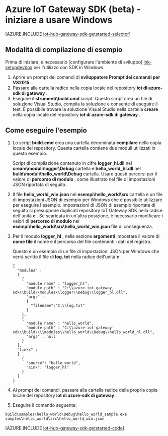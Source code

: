 <properties
    pageTitle="Guida introduttiva a IoT Hub Gateway SDK | Microsoft Azure"
    description="Procedura dettagliata IoT Gateway SDK Azure utilizzo di Windows per illustrare i concetti fondamentali per comprendere quando si utilizza Azure IoT Gateway SDK."
    services="iot-hub"
    documentationCenter=""
    authors="chipalost"
    manager="timlt"
    editor=""/>

<tags
     ms.service="iot-hub"
     ms.devlang="cpp"
     ms.topic="article"
     ms.tgt_pltfrm="na"
     ms.workload="na"
     ms.date="08/25/2016"
     ms.author="andbuc"/>


# <a name="azure-iot-gateway-sdk-beta---get-started-using-windows"></a>Azure IoT Gateway SDK (beta) - iniziare a usare Windows

[AZURE.INCLUDE [iot-hub-gateway-sdk-getstarted-selector](../../includes/iot-hub-gateway-sdk-getstarted-selector.md)]

## <a name="how-to-build-the-sample"></a>Modalità di compilazione di esempio

Prima di iniziare, è necessario [configurare l'ambiente di sviluppo] [ lnk-setupdevbox] per l'utilizzo con SDK in Windows.

1. Aprire un prompt dei comandi di **sviluppatore Prompt dei comandi per VS2015** .
2. Passare alla cartella radice nella copia locale del repository **iot di azure-sdk di gateway** .
3. Eseguire il **strumenti\\build.cmd** script. Questo script crea un file di soluzione Visual Studio, compila la soluzione e consente di eseguire il test. È possibile trovare la soluzione Visual Studio nella cartella **creare** nella copia locale del repository **iot di azure-sdk di gateway** .

## <a name="how-to-run-the-sample"></a>Come eseguire l'esempio

1. Lo script **build.cmd** crea una cartella denominata **compilare** nella copia locale del repository. Questa cartella contiene due moduli utilizzati in questo esempio.

    Script di compilazione contenuto in cifre **logger_hl.dll** nel **creare\\moduli\\logger\\Debug** cartella e **hello_world_hl.dll** nel **build\\moduli\\hello_world\\Debug** cartella. Usare questi percorsi per il valore di **percorso di modulo** , come illustrato nel file di impostazioni JSON riportata di seguito.

2. Il file **hello_world_win.json** nel **esempi\\hello_world\\src** cartella è un file di impostazioni JSON di esempio per Windows che è possibile utilizzare per eseguire l'esempio. Impostazioni di JSON di esempio riportate di seguito si presuppone duplicati repository IoT Gateway SDK nella radice dell'unità **c** . Se scaricata in un'altra posizione, è necessario modificare i valori di **percorso di modulo** nel **esempi\\hello_world\\src\\hello_world_win.json** file di conseguenza.

3. Per il modulo **logger_hl** , nella sezione **argomenti** impostare il valore di **nome file** il nome e il percorso del file contenenti i dati del registro.

    Questo è un esempio di un file di impostazioni JSON per Windows che verrà scritto il file di **log. txt** nella radice dell'unità **c** .

    ```
    {
      "modules" :
      [
        {
          "module name" : "logger_hl",
          "module path" : "C:\\azure-iot-gateway-sdk\\build\\modules\\logger\\Debug\\logger_hl.dll",
          "args" : 
          {
            "filename":"C:\\log.txt"
          }
        },
        {
          "module name" : "hello_world",
          "module path" : "C:\\azure-iot-gateway-sdk\\build\\\\modules\\hello_world\\Debug\\hello_world_hl.dll",
          "args" : null
        }
      ],
      "links" :
      [
        {
          "source": "hello_world",
          "sink": "logger_hl"
        }
      ]
    }
    ```

3. Al prompt dei comandi, passare alla cartella radice della propria copia locale del repository **iot di azure-sdk di gateway** .
4. Eseguire il comando seguente:
  
  ```
  build\samples\hello_world\Debug\hello_world_sample.exe samples\hello_world\src\hello_world_win.json
  ```

[AZURE.INCLUDE [iot-hub-gateway-sdk-getstarted-code](../../includes/iot-hub-gateway-sdk-getstarted-code.md)]

<!-- Links -->
[lnk-setupdevbox]: https://github.com/Azure/azure-iot-gateway-sdk/blob/master/doc/devbox_setup.md